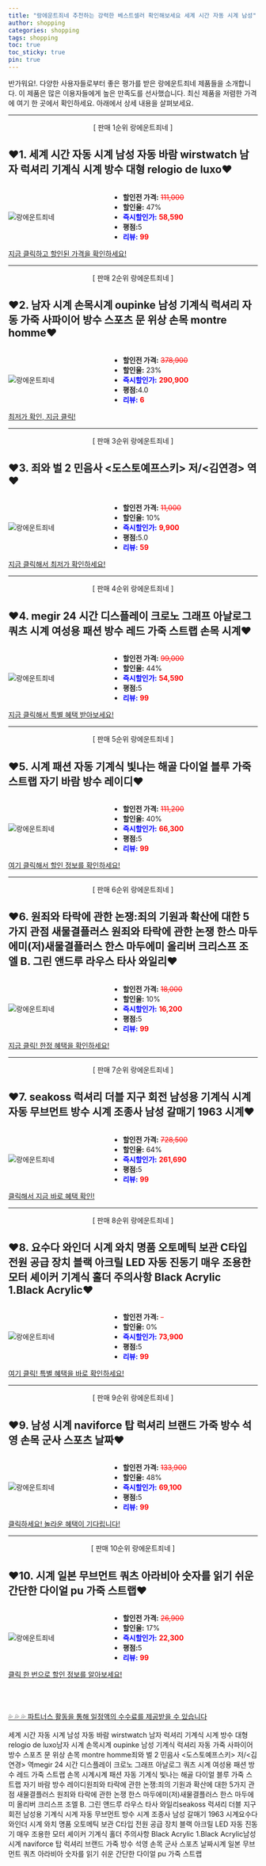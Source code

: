 ```yaml
---
title: "랑에운트죄네 추천하는 강력한 베스트셀러 확인해보세요 세계 시간 자동 시계 남성"
author: shopping
categories: shopping
tags: shopping
toc: true
toc_sticky: true
pin: true
---
```

반가워요!. 다양한 사용자들로부터 좋은 평가를 받은 랑에운트죄네 제품들을 소개합니다. 이 제품은 많은 이용자들에게 높은 만족도를 선사했습니다. 최신 제품을 저렴한 가격에 여기 한 곳에서 확인하세요. 아래에서 상세 내용을 살펴보세요.

---
<p class="toplist" style="margin: 0 auto; display: block; width: fit-content;">[ 판매 1순위 랑에운트죄네 ]</p>

<h2><strong>❤️1. 세계 시간 자동 시계 남성 자동 바람 wirstwatch 남자 럭셔리 기계식 시계 방수 대형 relogio de luxo❤️</strong></h2>

<div style="display: flex; align-items: center;">
    <div style="flex: 0.4;">
        <img src="https://thumbnail6.coupangcdn.com/thumbnails/remote/230x230ex/image/vendor_inventory/c9e4/ca65fe00e833c0465dcb359eba4146f1e73cfca5ff69bbdf9fe3f4a0caf9.jpeg" alt="랑에운트죄네" style="max-width: 100%;">
    </div>
    <div style="flex: 0.6; margin-left: 10px;">
        <ul>
            <li><strong>할인전 가격:</strong> <del style="color: red;">111,000</del></li>
            <li><strong>할인율:</strong> 47%</li>
            <li><span style='color:blue'><strong>즉시할인가:</strong></span> <span style='color:red'><strong>58,590</strong></span></li>
            <li><strong>평점:</strong>5</li>
            <li><span style='color:blue'><strong>리뷰:</strong></span> <span style='color:red'><strong>99</strong></span></li>
        </ul>
    </div>
</div>
<div class="center">
    <a href="https://selin100587001.github.io?lptag=AF9450613&subid=githubio&pageKey=6727532094&traceid=V0-153&itemId=15664252136&vendorItemId=82879951145" class="myButton">
        지금 클릭하고 할인된 가격을 확인하세요!
    </a>
</div>


---
<p class="toplist" style="margin: 0 auto; display: block; width: fit-content;">[ 판매 2순위 랑에운트죄네 ]</p>

<h2><strong>❤️2. 남자 시계 손목시계 oupinke 남성 기계식 럭셔리 자동 가죽 사파이어 방수 스포츠 문 위상 손목 montre homme❤️</strong></h2>

<div style="display: flex; align-items: center;">
    <div style="flex: 0.4;">
        <img src="https://thumbnail8.coupangcdn.com/thumbnails/remote/230x230ex/image/vendor_inventory/7faf/dafa577af510726550397842ff7dfc4e10e1f3f65bcdc2aea7266aedc59a.jpeg" alt="랑에운트죄네" style="max-width: 100%;">
    </div>
    <div style="flex: 0.6; margin-left: 10px;">
        <ul>
            <li><strong>할인전 가격:</strong> <del style="color: red;">378,900</del></li>
            <li><strong>할인율:</strong> 23%</li>
            <li><span style='color:blue'><strong>즉시할인가:</strong></span> <span style='color:red'><strong>290,900</strong></span></li>
            <li><strong>평점:</strong>4.0</li>
            <li><span style='color:blue'><strong>리뷰:</strong></span> <span style='color:red'><strong>6</strong></span></li>
        </ul>
    </div>
</div>
<div class="center">
    <a href="https://selin100587001.github.io?lptag=AF9450613&subid=githubio&pageKey=6184715583&traceid=V0-153&itemId=12167257901&vendorItemId=88072244146" class="myButton">
        최저가 확인, 지금 클릭!
    </a>
</div>


---
<p class="toplist" style="margin: 0 auto; display: block; width: fit-content;">[ 판매 3순위 랑에운트죄네 ]</p>

<h2><strong>❤️3. 죄와 벌 2 민음사 <도스토예프스키> 저/<김연경> 역❤️</strong></h2>

<div style="display: flex; align-items: center;">
    <div style="flex: 0.4;">
        <img src="https://thumbnail8.coupangcdn.com/thumbnails/remote/230x230ex/image/vendor_inventory/1c44/b0e67449f3453cd17f903179786ebc1088021ec4514fd4827037aef6373a.jpg" alt="랑에운트죄네" style="max-width: 100%;">
    </div>
    <div style="flex: 0.6; margin-left: 10px;">
        <ul>
            <li><strong>할인전 가격:</strong> <del style="color: red;">11,000</del></li>
            <li><strong>할인율:</strong> 10%</li>
            <li><span style='color:blue'><strong>즉시할인가:</strong></span> <span style='color:red'><strong>9,900</strong></span></li>
            <li><strong>평점:</strong>5.0</li>
            <li><span style='color:blue'><strong>리뷰:</strong></span> <span style='color:red'><strong>59</strong></span></li>
        </ul>
    </div>
</div>
<div class="center">
    <a href="https://selin100587001.github.io?lptag=AF9450613&subid=githubio&pageKey=3704773&traceid=V0-153&itemId=18244228&vendorItemId=3049976858" class="myButton">
        지금 클릭해서 최저가 확인하세요!
    </a>
</div>


---
<p class="toplist" style="margin: 0 auto; display: block; width: fit-content;">[ 판매 4순위 랑에운트죄네 ]</p>

<h2><strong>❤️4. megir 24 시간 디스플레이 크로노 그래프 아날로그 쿼츠 시계 여성용 패션 방수 레드 가죽 스트랩 손목 시계❤️</strong></h2>

<div style="display: flex; align-items: center;">
    <div style="flex: 0.4;">
        <img src="https://thumbnail6.coupangcdn.com/thumbnails/remote/230x230ex/image/vendor_inventory/bb0c/4285e488f6ba8dccbaf0d4a26aa2ce315b6c84f0ece551f7a3d858040a04.jpeg" alt="랑에운트죄네" style="max-width: 100%;">
    </div>
    <div style="flex: 0.6; margin-left: 10px;">
        <ul>
            <li><strong>할인전 가격:</strong> <del style="color: red;">99,000</del></li>
            <li><strong>할인율:</strong> 44%</li>
            <li><span style='color:blue'><strong>즉시할인가:</strong></span> <span style='color:red'><strong>54,590</strong></span></li>
            <li><strong>평점:</strong>5</li>
            <li><span style='color:blue'><strong>리뷰:</strong></span> <span style='color:red'><strong>99</strong></span></li>
        </ul>
    </div>
</div>
<div class="center">
    <a href="https://selin100587001.github.io?lptag=AF9450613&subid=githubio&pageKey=6727537690&traceid=V0-153&itemId=15664277453&vendorItemId=82879976015" class="myButton">
        지금 클릭해서 특별 혜택 받아보세요!
    </a>
</div>


---
<p class="toplist" style="margin: 0 auto; display: block; width: fit-content;">[ 판매 5순위 랑에운트죄네 ]</p>

<h2><strong>❤️5. 시계 패션 자동 기계식 빛나는 해골 다이얼 블루 가죽 스트랩 자기 바람 방수 레이디❤️</strong></h2>

<div style="display: flex; align-items: center;">
    <div style="flex: 0.4;">
        <img src="https://thumbnail7.coupangcdn.com/thumbnails/remote/230x230ex/image/vendor_inventory/a1e1/a51a0de053d12ad616ffe63915cb680d879520577e6ff464a3ad60d447e5.jpeg" alt="랑에운트죄네" style="max-width: 100%;">
    </div>
    <div style="flex: 0.6; margin-left: 10px;">
        <ul>
            <li><strong>할인전 가격:</strong> <del style="color: red;">111,200</del></li>
            <li><strong>할인율:</strong> 40%</li>
            <li><span style='color:blue'><strong>즉시할인가:</strong></span> <span style='color:red'><strong>66,300</strong></span></li>
            <li><strong>평점:</strong>5</li>
            <li><span style='color:blue'><strong>리뷰:</strong></span> <span style='color:red'><strong>99</strong></span></li>
        </ul>
    </div>
</div>
<div class="center">
    <a href="https://selin100587001.github.io?lptag=AF9450613&subid=githubio&pageKey=7020130696&traceid=V0-153&itemId=17285182437&vendorItemId=84456211107" class="myButton">
        여기 클릭해서 할인 정보를 확인하세요!
    </a>
</div>


---
<p class="toplist" style="margin: 0 auto; display: block; width: fit-content;">[ 판매 6순위 랑에운트죄네 ]</p>

<h2><strong>❤️6. 원죄와 타락에 관한 논쟁:죄의 기원과 확산에 대한 5가지 관점 새물결플러스 원죄와 타락에 관한 논쟁 한스 마두에미(저)새물결플러스 한스 마두에미 올리버 크리스프 조엘 B. 그린 앤드루 라우스 타사 와일리❤️</strong></h2>

<div style="display: flex; align-items: center;">
    <div style="flex: 0.4;">
        <img src="https://thumbnail6.coupangcdn.com/thumbnails/remote/230x230ex/image/rs_quotation_api/dml90hnm/7510a495bcea47789ba2431ff5cd486f.jpg" alt="랑에운트죄네" style="max-width: 100%;">
    </div>
    <div style="flex: 0.6; margin-left: 10px;">
        <ul>
            <li><strong>할인전 가격:</strong> <del style="color: red;">18,000</del></li>
            <li><strong>할인율:</strong> 10%</li>
            <li><span style='color:blue'><strong>즉시할인가:</strong></span> <span style='color:red'><strong>16,200</strong></span></li>
            <li><strong>평점:</strong>5</li>
            <li><span style='color:blue'><strong>리뷰:</strong></span> <span style='color:red'><strong>99</strong></span></li>
        </ul>
    </div>
</div>
<div class="center">
    <a href="https://selin100587001.github.io?lptag=AF9450613&subid=githubio&pageKey=7503822465&traceid=V0-153&itemId=19647368062&vendorItemId=86986928729" class="myButton">
        지금 클릭! 한정 혜택을 확인하세요!
    </a>
</div>


---
<p class="toplist" style="margin: 0 auto; display: block; width: fit-content;">[ 판매 7순위 랑에운트죄네 ]</p>

<h2><strong>❤️7. seakoss 럭셔리 더블 지구 회전 남성용 기계식 시계 자동 무브먼트 방수 시계 조종사 남성 갈매기 1963 시계❤️</strong></h2>

<div style="display: flex; align-items: center;">
    <div style="flex: 0.4;">
        <img src="https://thumbnail8.coupangcdn.com/thumbnails/remote/230x230ex/image/vendor_inventory/8f1f/b6e8b6aa2da9bbe23c16161c252b722c16a0aeb8a3ce352c74f0003f3521.jpeg" alt="랑에운트죄네" style="max-width: 100%;">
    </div>
    <div style="flex: 0.6; margin-left: 10px;">
        <ul>
            <li><strong>할인전 가격:</strong> <del style="color: red;">728,500</del></li>
            <li><strong>할인율:</strong> 64%</li>
            <li><span style='color:blue'><strong>즉시할인가:</strong></span> <span style='color:red'><strong>261,690</strong></span></li>
            <li><strong>평점:</strong>5</li>
            <li><span style='color:blue'><strong>리뷰:</strong></span> <span style='color:red'><strong>99</strong></span></li>
        </ul>
    </div>
</div>
<div class="center">
    <a href="https://selin100587001.github.io?lptag=AF9450613&subid=githubio&pageKey=6727942122&traceid=V0-153&itemId=15666641657&vendorItemId=82882281385" class="myButton">
        클릭해서 지금 바로 혜택 확인!
    </a>
</div>


---
<p class="toplist" style="margin: 0 auto; display: block; width: fit-content;">[ 판매 8순위 랑에운트죄네 ]</p>

<h2><strong>❤️8. 요수다 와인더 시계 와치 명품 오토메틱 보관 C타입 전원 공급 장치 블랙 아크릴 LED 자동 진동기 매우 조용한 모터 셰이커 기계식 홀더 주의사항 Black Acrylic 1.Black Acrylic❤️</strong></h2>

<div style="display: flex; align-items: center;">
    <div style="flex: 0.4;">
        <img src="https://thumbnail9.coupangcdn.com/thumbnails/remote/230x230ex/image/vendor_inventory/39e8/7db871e6d8d42e37ad61bb9fb0132c297ad200de6bc616007a22837103a0.jpg" alt="랑에운트죄네" style="max-width: 100%;">
    </div>
    <div style="flex: 0.6; margin-left: 10px;">
        <ul>
            <li><strong>할인전 가격:</strong> <del style="color: red;">-</del></li>
            <li><strong>할인율:</strong> 0%</li>
            <li><span style='color:blue'><strong>즉시할인가:</strong></span> <span style='color:red'><strong>73,900</strong></span></li>
            <li><strong>평점:</strong>5</li>
            <li><span style='color:blue'><strong>리뷰:</strong></span> <span style='color:red'><strong>99</strong></span></li>
        </ul>
    </div>
</div>
<div class="center">
    <a href="https://selin100587001.github.io?lptag=AF9450613&subid=githubio&pageKey=7304083268&traceid=V0-153&itemId=18697462431&vendorItemId=86105574555" class="myButton">
        여기 클릭! 특별 혜택을 바로 확인하세요!
    </a>
</div>


---
<p class="toplist" style="margin: 0 auto; display: block; width: fit-content;">[ 판매 9순위 랑에운트죄네 ]</p>

<h2><strong>❤️9. 남성 시계 naviforce 탑 럭셔리 브랜드 가죽 방수 석영 손목 군사 스포츠 날짜❤️</strong></h2>

<div style="display: flex; align-items: center;">
    <div style="flex: 0.4;">
        <img src="https://thumbnail6.coupangcdn.com/thumbnails/remote/230x230ex/image/vendor_inventory/b6e0/1a047c644e04a0ad63cbbb03626d65c11534ea7a16b5a3db6443521d58b8.jpeg" alt="랑에운트죄네" style="max-width: 100%;">
    </div>
    <div style="flex: 0.6; margin-left: 10px;">
        <ul>
            <li><strong>할인전 가격:</strong> <del style="color: red;">133,900</del></li>
            <li><strong>할인율:</strong> 48%</li>
            <li><span style='color:blue'><strong>즉시할인가:</strong></span> <span style='color:red'><strong>69,100</strong></span></li>
            <li><strong>평점:</strong>5</li>
            <li><span style='color:blue'><strong>리뷰:</strong></span> <span style='color:red'><strong>99</strong></span></li>
        </ul>
    </div>
</div>
<div class="center">
    <a href="https://selin100587001.github.io?lptag=AF9450613&subid=githubio&pageKey=6538607049&traceid=V0-153&itemId=14548151455&vendorItemId=84385721880" class="myButton">
        클릭하세요! 놀라운 혜택이 기다립니다!
    </a>
</div>


---
<p class="toplist" style="margin: 0 auto; display: block; width: fit-content;">[ 판매 10순위 랑에운트죄네 ]</p>

<h2><strong>❤️10. 시계 일본 무브먼트 쿼츠 아라비아 숫자를 읽기 쉬운 간단한 다이얼 pu 가죽 스트랩❤️</strong></h2>

<div style="display: flex; align-items: center;">
    <div style="flex: 0.4;">
        <img src="https://thumbnail7.coupangcdn.com/thumbnails/remote/230x230ex/image/vendor_inventory/3a8b/5b74f1162ba13d67bb33f49db5807400f519d5ee02e8210f8e113d1c855f.jpeg" alt="랑에운트죄네" style="max-width: 100%;">
    </div>
    <div style="flex: 0.6; margin-left: 10px;">
        <ul>
            <li><strong>할인전 가격:</strong> <del style="color: red;">26,900</del></li>
            <li><strong>할인율:</strong> 17%</li>
            <li><span style='color:blue'><strong>즉시할인가:</strong></span> <span style='color:red'><strong>22,300</strong></span></li>
            <li><strong>평점:</strong>5</li>
            <li><span style='color:blue'><strong>리뷰:</strong></span> <span style='color:red'><strong>99</strong></span></li>
        </ul>
    </div>
</div>
<div class="center">
    <a href="https://selin100587001.github.io?lptag=AF9450613&subid=githubio&pageKey=6759077507&traceid=V0-153&itemId=15834306115&vendorItemId=84456217131" class="myButton">
        클릭 한 번으로 할인 정보를 알아보세요!
    </a>
</div>

<br><br><br>[💦 💦 💦 파트너스 활동을 통해 일정액의 수수료를 제공받을 수 있습니다](https://link.coupang.com/a/bcpT2c)<br><br>세계 시간 자동 시계 남성 자동 바람 wirstwatch 남자 럭셔리 기계식 시계 방수 대형 relogio de luxo남자 시계 손목시계 oupinke 남성 기계식 럭셔리 자동 가죽 사파이어 방수 스포츠 문 위상 손목 montre homme죄와 벌 2 민음사 <도스토예프스키> 저/<김연경> 역megir 24 시간 디스플레이 크로노 그래프 아날로그 쿼츠 시계 여성용 패션 방수 레드 가죽 스트랩 손목 시계시계 패션 자동 기계식 빛나는 해골 다이얼 블루 가죽 스트랩 자기 바람 방수 레이디원죄와 타락에 관한 논쟁:죄의 기원과 확산에 대한 5가지 관점 새물결플러스 원죄와 타락에 관한 논쟁 한스 마두에미(저)새물결플러스 한스 마두에미 올리버 크리스프 조엘 B. 그린 앤드루 라우스 타사 와일리seakoss 럭셔리 더블 지구 회전 남성용 기계식 시계 자동 무브먼트 방수 시계 조종사 남성 갈매기 1963 시계요수다 와인더 시계 와치 명품 오토메틱 보관 C타입 전원 공급 장치 블랙 아크릴 LED 자동 진동기 매우 조용한 모터 셰이커 기계식 홀더 주의사항 Black Acrylic 1.Black Acrylic남성 시계 naviforce 탑 럭셔리 브랜드 가죽 방수 석영 손목 군사 스포츠 날짜시계 일본 무브먼트 쿼츠 아라비아 숫자를 읽기 쉬운 간단한 다이얼 pu 가죽 스트랩